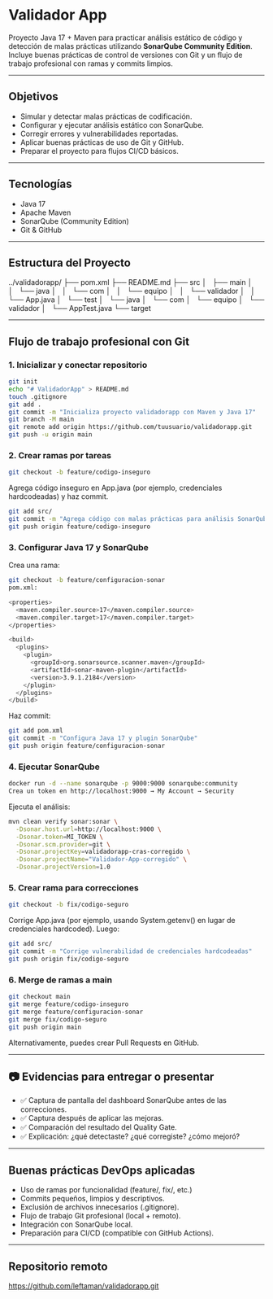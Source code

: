 # Validador App

Proyecto Java 17 + Maven para practicar análisis estático de código y detección de malas prácticas utilizando **SonarQube Community Edition**. Incluye buenas prácticas de control de versiones con Git y un flujo de trabajo profesional con ramas y commits limpios.

---

## Objetivos

- Simular y detectar malas prácticas de codificación.
- Configurar y ejecutar análisis estático con SonarQube.
- Corregir errores y vulnerabilidades reportadas.
- Aplicar buenas prácticas de uso de Git y GitHub.
- Preparar el proyecto para flujos CI/CD básicos.

---

## Tecnologías

- Java 17
- Apache Maven
- SonarQube (Community Edition)
- Git & GitHub

---

## Estructura del Proyecto

../validadorapp/
├── pom.xml
├── README.md
├── src
│   ├── main
│   │   └── java
│   │       └── com
│   │           └── equipo
│   │               └── validador
│   │                   └── App.java
│   └── test
│       └── java
│           └── com
│               └── equipo
│                   └── validador
│                       └── AppTest.java
└── target


---

## Flujo de trabajo profesional con Git

### 1. Inicializar y conectar repositorio

```bash
git init
echo "# ValidadorApp" > README.md
touch .gitignore
git add .
git commit -m "Inicializa proyecto validadorapp con Maven y Java 17"
git branch -M main
git remote add origin https://github.com/tuusuario/validadorapp.git
git push -u origin main

```
### 2. Crear ramas por tareas
```bash
git checkout -b feature/codigo-inseguro

```
Agrega código inseguro en App.java (por ejemplo, credenciales hardcodeadas) y haz commit.

```bash
git add src/
git commit -m "Agrega código con malas prácticas para análisis SonarQube"
git push origin feature/codigo-inseguro

```
### 3. Configurar Java 17 y SonarQube
Crea una rama:

```bash
git checkout -b feature/configuracion-sonar
pom.xml:

<properties>
  <maven.compiler.source>17</maven.compiler.source>
  <maven.compiler.target>17</maven.compiler.target>
</properties>

<build>
  <plugins>
    <plugin>
      <groupId>org.sonarsource.scanner.maven</groupId>
      <artifactId>sonar-maven-plugin</artifactId>
      <version>3.9.1.2184</version>
    </plugin>
  </plugins>
</build>

```
Haz commit:
```bash
git add pom.xml
git commit -m "Configura Java 17 y plugin SonarQube"
git push origin feature/configuracion-sonar

```
### 4. Ejecutar SonarQube
```bash
docker run -d --name sonarqube -p 9000:9000 sonarqube:community
Crea un token en http://localhost:9000 → My Account → Security

```

Ejecuta el análisis:
```bash
mvn clean verify sonar:sonar \
  -Dsonar.host.url=http://localhost:9000 \
  -Dsonar.token=MI_TOKEN \
  -Dsonar.scm.provider=git \
  -Dsonar.projectKey=validadorapp-cras-corregido \
  -Dsonar.projectName="Validador-App-corregido" \
  -Dsonar.projectVersion=1.0

```
### 5. Crear rama para correcciones
```bash
git checkout -b fix/codigo-seguro

```

Corrige App.java (por ejemplo, usando System.getenv() en lugar de credenciales hardcoded). Luego:

```bash
git add src/
git commit -m "Corrige vulnerabilidad de credenciales hardcodeadas"
git push origin fix/codigo-seguro

```

### 6. Merge de ramas a main
```bash
git checkout main
git merge feature/codigo-inseguro
git merge feature/configuracion-sonar
git merge fix/codigo-seguro
git push origin main

```

Alternativamente, puedes crear Pull Requests en GitHub.

---

## 📷 Evidencias para entregar o presentar

- ✅ Captura de pantalla del dashboard SonarQube antes de las correcciones.
- ✅ Captura después de aplicar las mejoras.
- ✅ Comparación del resultado del Quality Gate.
- ✅ Explicación: ¿qué detectaste? ¿qué corregiste? ¿cómo mejoró?

---

## Buenas prácticas DevOps aplicadas

- Uso de ramas por funcionalidad (feature/, fix/, etc.)
- Commits pequeños, limpios y descriptivos.
- Exclusión de archivos innecesarios (.gitignore).
- Flujo de trabajo Git profesional (local + remoto).
- Integración con SonarQube local.
- Preparación para CI/CD (compatible con GitHub Actions).

---

## Repositorio remoto
https://github.com/leftaman/validadorapp.git
